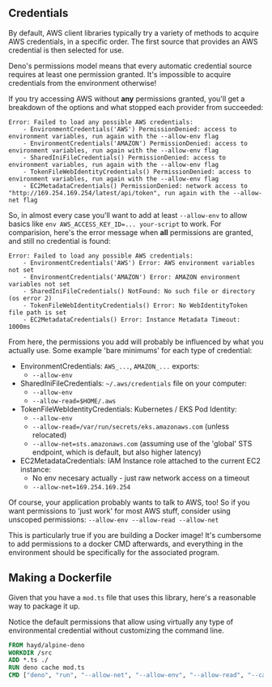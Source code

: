 ## Credentials

By default, AWS client libraries typically try a variety of methods to acquire AWS credentials, in a specific order.
The first source that provides an AWS credential is then selected for use.

Deno's permissions model means that every automatic credential source requires at least one permission granted.
It's impossible to acquire credentials from the environment otherwise!

If you try accessing AWS without **any** permissions granted, you'll get a breakdown of the options and what stopped each provider from succeeded:

```
Error: Failed to load any possible AWS credentials:
    - EnvironmentCredentials('AWS') PermissionDenied: access to environment variables, run again with the --allow-env flag
    - EnvironmentCredentials('AMAZON') PermissionDenied: access to environment variables, run again with the --allow-env flag
    - SharedIniFileCredentials() PermissionDenied: access to environment variables, run again with the --allow-env flag
    - TokenFileWebIdentityCredentials() PermissionDenied: access to environment variables, run again with the --allow-env flag
    - EC2MetadataCredentials() PermissionDenied: network access to "http://169.254.169.254/latest/api/token", run again with the --allow-net flag
```

So, in almost every case you'll want to add at least `--allow-env` to allow basics like `env AWS_ACCESS_KEY_ID=... your-script` to work.
For comparision, here's the error message when **all** permissions are granted,
and still no credential is found:

```
Error: Failed to load any possible AWS credentials:
    - EnvironmentCredentials('AWS') Error: AWS environment variables not set
    - EnvironmentCredentials('AMAZON') Error: AMAZON environment variables not set
    - SharedIniFileCredentials() NotFound: No such file or directory (os error 2)
    - TokenFileWebIdentityCredentials() Error: No WebIdentityToken file path is set
    - EC2MetadataCredentials() Error: Instance Metadata Timeout: 1000ms
```

From here, the permissions you add will probably be influenced by what you actually use.
Some example 'bare minimums' for each type of credential:

* EnvironmentCredentials: `AWS_...`, `AMAZON_...` exports:
  * `--allow-env`
* SharedIniFileCredentials: `~/.aws/credentials` file on your computer:
  * `--allow-env`
  * `--allow-read=$HOME/.aws`
* TokenFileWebIdentityCredentials: Kubernetes / EKS Pod Identity:
  * `--allow-env`
  * `--allow-read=/var/run/secrets/eks.amazonaws.com` (unless relocated)
  * `--allow-net=sts.amazonaws.com` (assuming use of the 'global' STS endpoint, which is default, but also higher latency)
* EC2MetadataCredentials: IAM Instance role attached to the current EC2 instance:
  * No env necesary actually - just raw network access on a timeout
  * `--allow-net=169.254.169.254`

Of course, your application probably wants to talk to AWS, too!
So if you want permissions to 'just work' for most AWS stuff,
consider using unscoped permissions:
`--allow-env --allow-read --allow-net`

This is particularly true if you are building a Docker image!
It's cumbersome to add permissions to a docker CMD afterwards,
and everything in the environment should be specifically for the associated program.

## Making a Dockerfile

Given that you have a `mod.ts` file that uses this library,
here's a reasonable way to package it up.

Notice the default permissions that allow using virtually any type of environmental credential without customizing the command line.

```Dockerfile
FROM hayd/alpine-deno
WORKDIR /src
ADD *.ts ./
RUN deno cache mod.ts
CMD ["deno", "run", "--allow-net", "--allow-env", "--allow-read", "--cached-only", "mod.ts"]
```
